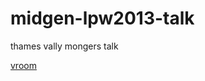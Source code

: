 midgen-lpw2013-talk
===================

thames vally mongers talk

[vroom](http://kevindawson.github.io/midgen-lpw2013-talk)
